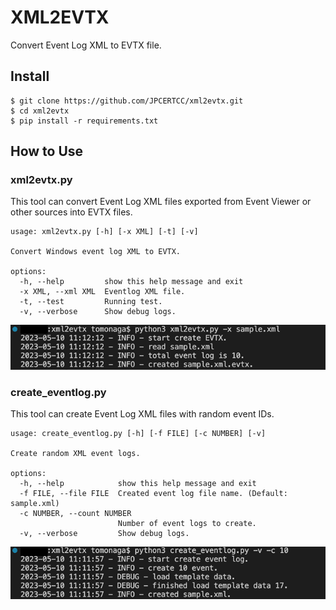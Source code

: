 # XML2EVTX

Convert Event Log XML to EVTX file.

## Install

```
$ git clone https://github.com/JPCERTCC/xml2evtx.git
$ cd xml2evtx
$ pip install -r requirements.txt
```

## How to Use

### xml2evtx.py

This tool can convert Event Log XML files exported from Event Viewer or other sources into EVTX files.

```
usage: xml2evtx.py [-h] [-x XML] [-t] [-v]

Convert Windows event log XML to EVTX.

options:
  -h, --help         show this help message and exit
  -x XML, --xml XML  Eventlog XML file.
  -t, --test         Running test.
  -v, --verbose      Show debug logs.
```

![xml2evtx](images/xml2evtx.png)  

### create_eventlog.py

This tool can create Event Log XML files with random event IDs.

```
usage: create_eventlog.py [-h] [-f FILE] [-c NUMBER] [-v]

Create random XML event logs.

options:
  -h, --help            show this help message and exit
  -f FILE, --file FILE  Created event log file name. (Default: sample.xml)
  -c NUMBER, --count NUMBER
                        Number of event logs to create.
  -v, --verbose         Show debug logs.
```

![create_eventlog](images/create_eventlog.png)  